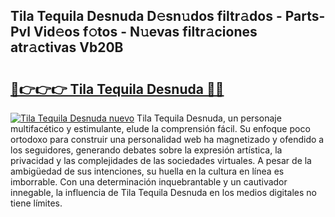 ## Tila Tequila Desnuda D𝚎sn𝚞dos filtr𝚊dos - Parts-Pvl Vid𝚎os f𝚘tos - N𝚞evas filtr𝚊ciones atr𝚊ctivas Vb20B

# <h2><a href="http://mbbwonx.tromn.icu/?c=Tila+Tequila+Desnuda">🔗👉👉👉 Tila Tequila Desnuda 🔗🔗</a></h2>

[![Tila Tequila Desnuda nuevo](https://i.imgur.com/pEAQMta.gif)](http://mbbwonx.tromn.icu/?c=Tila+Tequila+Desnuda)
Tila Tequila Desnuda, un personaje multifacético y estimulante, elude la comprensión fácil. Su enfoque poco ortodoxo para construir una personalidad web ha magnetizado y ofendido a los seguidores, generando debates sobre la expresión artística, la privacidad y las complejidades de las sociedades virtuales. A pesar de la ambigüedad de sus intenciones, su huella en la cultura en línea es imborrable. Con una determinación inquebrantable y un cautivador innegable, la influencia de Tila Tequila Desnuda en los medios digitales no tiene límites.
